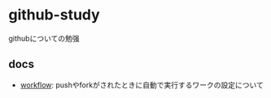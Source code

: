 # github-study

githubについての勉强

## docs

- [workflow](./docs/workflow.md): pushやforkがされたときに自動で実行するワークの設定について
